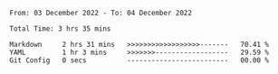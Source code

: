 <!--START_SECTION:waka-->

```text
From: 03 December 2022 - To: 04 December 2022

Total Time: 3 hrs 35 mins

Markdown     2 hrs 31 mins   >>>>>>>>>>>>>>>>>>-------   70.41 %
YAML         1 hr 3 mins     >>>>>>>------------------   29.59 %
Git Config   0 secs          -------------------------   00.00 %
```

<!--END_SECTION:waka-->